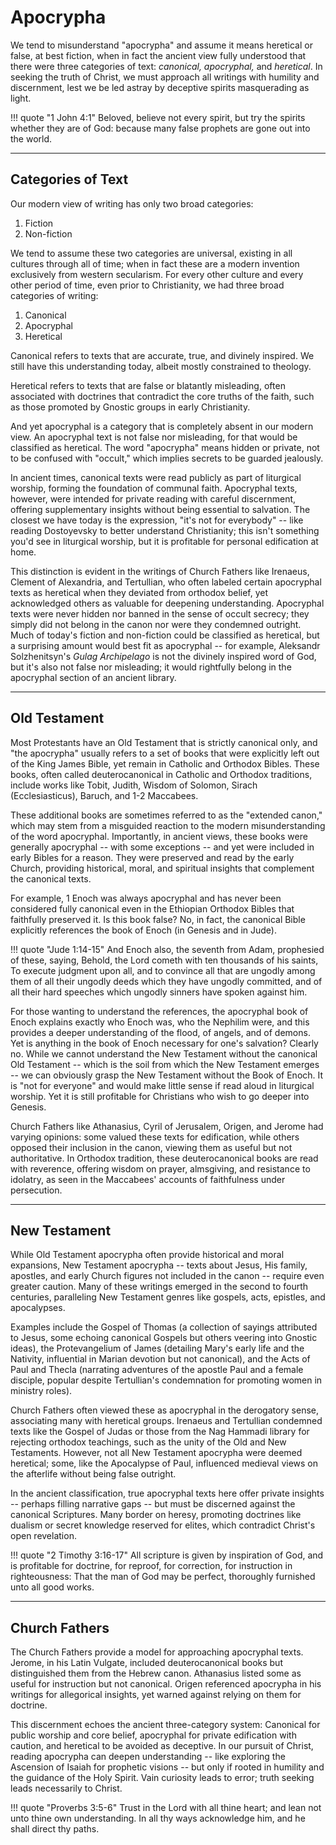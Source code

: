 # Apocrypha

<!--
Lord Jesus Christ, Son of God
Have mercy on me, a sinner

Protect me from the evil one.
Enlighten my mind and my heart so that your wisdom may be revealed and articulated, all for your glory.

Lord Jesus Christ, Son of God
Have mercy on me, a sinner 
-->

We tend to misunderstand "apocrypha" and assume it means heretical or false, at best fiction, when in fact the ancient view fully understood that there were three categories of text: *canonical, apocryphal,* and *heretical*. 
In seeking the truth of Christ, we must approach all writings with humility and discernment, lest we be led astray by deceptive spirits masquerading as light.

!!! quote "1 John 4:1"
    Beloved, believe not every spirit, but try the spirits whether they are of God: because many false prophets are gone out into the world.







---

## Categories of Text

Our modern view of writing has only two broad categories:

1. Fiction
2. Non-fiction

We tend to assume these two categories are universal, existing in all cultures through all of time; when in fact these are a modern invention exclusively from western secularism. For every other culture and every other period of time, even prior to Christianity, we had three broad categories of writing:

1. Canonical
2. Apocryphal
3. Heretical

Canonical refers to texts that are accurate, true, and divinely inspired. We still have this understanding today, albeit mostly constrained to theology.

Heretical refers to texts that are false or blatantly misleading, often associated with doctrines that contradict the core truths of the faith, such as those promoted by Gnostic groups in early Christianity.

And yet apocryphal is a category that is completely absent in our modern view. An apocryphal text is not false nor misleading, for that would be classified as heretical. The word "apocrypha" means hidden or private, not to be confused with "occult," which implies secrets to be guarded jealously.

In ancient times, canonical texts were read publicly as part of liturgical worship, forming the foundation of communal faith. Apocryphal texts, however, were intended for private reading with careful discernment, offering supplementary insights without being essential to salvation. The closest we have today is the expression, "it's not for everybody" -- like reading Dostoyevsky to better understand Christianity; this isn't something you'd see in liturgical worship, but it is profitable for personal edification at home.

This distinction is evident in the writings of Church Fathers like Irenaeus, Clement of Alexandria, and Tertullian, who often labeled certain apocryphal texts as heretical when they deviated from orthodox belief, yet acknowledged others as valuable for deepening understanding. Apocryphal texts were never hidden nor banned in the sense of occult secrecy; they simply did not belong in the canon nor were they condemned outright. Much of today's fiction and non-fiction could be classified as heretical, but a surprising amount would best fit as apocryphal -- for example, Aleksandr Solzhenitsyn's *Gulag Archipelago* is not the divinely inspired word of God, but it's also not false nor misleading; it would rightfully belong in the apocryphal section of an ancient library.







---

## Old Testament

Most Protestants have an Old Testament that is strictly canonical only, and "the apocrypha" usually refers to a set of books that were explicitly left out of the King James Bible, yet remain in Catholic and Orthodox Bibles. 
These books, often called deuterocanonical in Catholic and Orthodox traditions, include works like Tobit, Judith, Wisdom of Solomon, Sirach (Ecclesiasticus), Baruch, and 1-2 Maccabees.

These additional books are sometimes referred to as the "extended canon," which may stem from a misguided reaction to the modern misunderstanding of the word apocryphal. 
Importantly, in ancient views, these books were generally apocryphal -- with some exceptions -- and yet were included in early Bibles for a reason. 
They were preserved and read by the early Church, providing historical, moral, and spiritual insights that complement the canonical texts.

For example, 1 Enoch was always apocryphal and has never been considered fully canonical even in the Ethiopian Orthodox Bibles that faithfully preserved it. 
Is this book false? 
No, in fact, the canonical Bible explicitly references the book of Enoch (in Genesis and in Jude).

!!! quote "Jude 1:14-15"
    And Enoch also, the seventh from Adam, prophesied of these, saying, Behold, the Lord cometh with ten thousands of his saints, To execute judgment upon all, and to convince all that are ungodly among them of all their ungodly deeds which they have ungodly committed, and of all their hard speeches which ungodly sinners have spoken against him.

For those wanting to understand the references, the apocryphal book of Enoch explains exactly who Enoch was, who the Nephilim were, and this provides a deeper understanding of the flood, of angels, and of demons. 
Yet is anything in the book of Enoch necessary for one's salvation? Clearly no. 
While we cannot understand the New Testament without the canonical Old Testament -- which is the soil from which the New Testament emerges -- we can obviously grasp the New Testament without the Book of Enoch. 
It is "not for everyone" and would make little sense if read aloud in liturgical worship. 
Yet it is still profitable for Christians who wish to go deeper into Genesis.

Church Fathers like Athanasius, Cyril of Jerusalem, Origen, and Jerome had varying opinions: some valued these texts for edification, while others opposed their inclusion in the canon, viewing them as useful but not authoritative. 
In Orthodox tradition, these deuterocanonical books are read with reverence, offering wisdom on prayer, almsgiving, and resistance to idolatry, as seen in the Maccabees' accounts of faithfulness under persecution.














---

## New Testament

While Old Testament apocrypha often provide historical and moral expansions, New Testament apocrypha -- texts about Jesus, His family, apostles, and early Church figures not included in the canon -- require even greater caution. 
Many of these writings emerged in the second to fourth centuries, paralleling New Testament genres like gospels, acts, epistles, and apocalypses.

Examples include the Gospel of Thomas (a collection of sayings attributed to Jesus, some echoing canonical Gospels but others veering into Gnostic ideas), the Protevangelium of James (detailing Mary's early life and the Nativity, influential in Marian devotion but not canonical), and the Acts of Paul and Thecla (narrating adventures of the apostle Paul and a female disciple, popular despite Tertullian's condemnation for promoting women in ministry roles).

Church Fathers often viewed these as apocryphal in the derogatory sense, associating many with heretical groups. 
Irenaeus and Tertullian condemned texts like the Gospel of Judas or those from the Nag Hammadi library for rejecting orthodox teachings, such as the unity of the Old and New Testaments. 
However, not all New Testament apocrypha were deemed heretical; some, like the Apocalypse of Paul, influenced medieval views on the afterlife without being false outright.

In the ancient classification, true apocryphal texts here offer private insights -- perhaps filling narrative gaps -- but must be discerned against the canonical Scriptures. 
Many border on heresy, promoting doctrines like dualism or secret knowledge reserved for elites, which contradict Christ's open revelation.

!!! quote "2 Timothy 3:16-17"
    All scripture is given by inspiration of God, and is profitable for doctrine, for reproof, for correction, for instruction in righteousness: That the man of God may be perfect, thoroughly furnished unto all good works.












---

## Church Fathers

The Church Fathers provide a model for approaching apocryphal texts. 
Jerome, in his Latin Vulgate, included deuterocanonical books but distinguished them from the Hebrew canon. 
Athanasius listed some as useful for instruction but not canonical. 
Origen referenced apocrypha in his writings for allegorical insights, yet warned against relying on them for doctrine.

This discernment echoes the ancient three-category system: Canonical for public worship and core belief, apocryphal for private edification with caution, and heretical to be avoided as deceptive. 
In our pursuit of Christ, reading apocrypha can deepen understanding -- like exploring the Ascension of Isaiah for prophetic visions -- but only if rooted in humility and the guidance of the Holy Spirit. 
Vain curiosity leads to error; truth seeking leads necessarily to Christ.

!!! quote "Proverbs 3:5-6"
    Trust in the Lord with all thine heart; and lean not unto thine own understanding. In all thy ways acknowledge him, and he shall direct thy paths.



